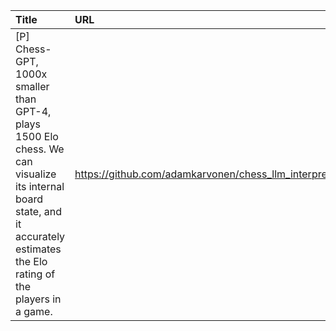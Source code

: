 | Title                                                                                                                                                                          | URL                                                        |   Score | Date                |
|:-------------------------------------------------------------------------------------------------------------------------------------------------------------------------------|:-----------------------------------------------------------|--------:|:--------------------|
| [P] Chess-GPT, 1000x smaller than GPT-4, plays 1500 Elo chess. We can visualize its internal board state, and it accurately estimates the Elo rating of the players in a game. | https://github.com/adamkarvonen/chess_llm_interpretability |     366 | 2024-02-04 17:06:06 |